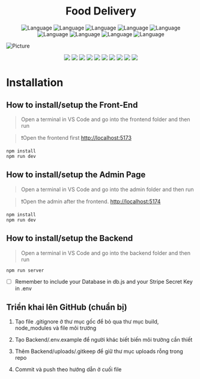 
<h1 align="center">Food Delivery</h1>
  
  
  <p align="center">
    <img alt="Language" src="https://img.shields.io/badge/React-20232A?style=for-the-badge&logo=react&logoColor=61DAFB"/>
    <img alt="Language" src="https://img.shields.io/badge/JavaScript-323330?style=for-the-badge&logo=javascript&logoColor=F7DF1E"/>
    <img alt="Language" src="https://img.shields.io/badge/Node.js-43853D?style=for-the-badge&logo=node.js&logoColor=white"/>
    <img alt="Language" src="https://img.shields.io/badge/Express.js-404D59?style=for-the-badge"/>
    <img alt="Language" src="https://img.shields.io/badge/MongoDB-4EA94B?style=for-the-badge&logo=mongodb&logoColor=white"/>
    <img alt="Language" src="https://img.shields.io/badge/CSS-239120?&style=for-the-badge&logo=css3&logoColor=black"/>
    <img alt="Language" src="https://img.shields.io/badge/HTML-239120?style=for-the-badge&logo=html5&logoColor=black"/>
    <img alt="Language" src="https://img.shields.io/badge/CSS3-1572B6?style=for-the-badge&logo=css3&logoColor=white"/>
    <img alt="Language" src="https://img.shields.io/badge/Stripe-626CD9?style=for-the-badge&logo=Stripe&logoColor=white"/>
    
  </p>


![Picture](https://raw.githubusercontent.com/fr0st-iwnl/assets/main/thumbnails/tomato.png)


<p align="center">
	<img src="https://github.com/ayushsingh186312/Food-Del/blob/master/Frontend/Screenshot%20(141).png" />
	<img src="https://github.com/ayushsingh186312/Food-Del/blob/master/Frontend/Screenshot%20(142).png" />
	<img src="https://github.com/ayushsingh186312/Food-Del/blob/master/Frontend/Screenshot%20(143).png" />
	<img src="https://github.com/ayushsingh186312/Food-Del/blob/master/Frontend/Screenshot%20(144).png" />
	<img src="https://github.com/ayushsingh186312/Food-Del/blob/master/Frontend/Screenshot%20(267).png" />
	<img src="https://github.com/ayushsingh186312/Food-Del/blob/master/Frontend/Screenshot%20(268).png" />
	<img src="https://github.com/ayushsingh186312/Food-Del/blob/master/Frontend/Screenshot%20(269).png" />
	<img src="https://github.com/ayushsingh186312/Food-Del/blob/master/Frontend/Screenshot%20(270).png" />
	<img src="https://github.com/ayushsingh186312/Food-Del/blob/master/Frontend/Screenshot%20(272).png" />
	<img src="https://github.com/ayushsingh186312/Food-Del/blob/master/Frontend/Screenshot%20(273).png" />
</p>

# Installation

<h2>How to install/setup the Front-End</h2>

> Open a terminal in VS Code and go into the frontend folder and then run

>❗Open the frontend first [http://localhost:5173](http://localhost:5173)


```
npm install
npm run dev
```


<h2>How to install/setup the Admin Page</h2>

> Open a terminal in VS Code and go into the admin folder and then run

>❗Open the admin after the frontend. [http://localhost:5174](http://localhost:5174)

```
npm install
npm run dev
```
   
<h2>How to install/setup the Backend</h2>

> Open a terminal in VS Code and go into the backend folder and then run

```
npm run server
```

- [ ] Remember to include your Database in db.js and your Stripe Secret Key in .env

## Triển khai lên GitHub (chuẩn bị)

1) Tạo file .gitignore ở thư mục gốc để bỏ qua thư mục build, node_modules và file môi trường

2) Tạo Backend/.env.example để người khác biết biến môi trường cần thiết

3) Thêm Backend/uploads/.gitkeep để giữ thư mục uploads rỗng trong repo

4) Commit và push theo hướng dẫn ở cuối file

